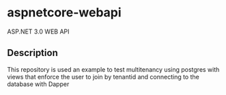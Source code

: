 # aspnetcore-webapi
ASP.NET 3.0 WEB API 
## Description
This repository is used an example to test multitenancy using postgres with views that enforce the user to join by tenantid and connecting to the database with Dapper
